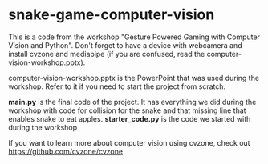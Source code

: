 # snake-game-computer-vision

This is a code from the workshop "Gesture Powered Gaming with Computer Vision and Python". Don't forget to have a device with webcamera and install cvzone and mediapipe (if you are confused, read the computer-vision-workshop.pptx).

computer-vision-workshop.pptx is the PowerPoint that was used during the workshop. Refer to it if you need to start the project from scratch.

**main.py** is the final code of the project. It has everything we did during the workshop with code for collision for the snake and that missing line that enables snake to eat apples.
**starter_code.py** is the code we started with during the workshop

If you want to learn more about computer vision using cvzone, check out https://github.com/cvzone/cvzone
